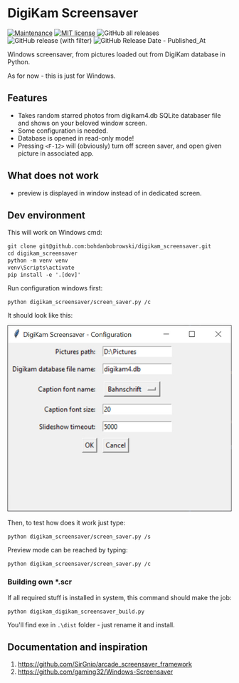 # DigiKam Screensaver

[![Maintenance](https://img.shields.io/badge/Maintained%3F-yes-green.svg)](https://github.com/bohdanbobrowski/digikam_screensaver/graphs/commit-activity) [![MIT license](https://img.shields.io/badge/License-MIT-blue.svg)](https://lbesson.mit-license.org/) ![GitHub all releases](https://img.shields.io/github/downloads/bohdanbobrowski/digikam_screensaver/total) ![GitHub release (with filter)](https://img.shields.io/github/v/release/bohdanbobrowski/digikam_screensaver) ![GitHub Release Date - Published_At](https://img.shields.io/github/release-date/bohdanbobrowski/digikam_screensaver)

Windows screensaver, from pictures loaded out from DigiKam database in Python.

As for now - this is just for Windows.

## Features

- Takes random starred photos from digikam4.db SQLite databaser file and shows on your beloved window screen.
- Some configuration is needed.
- Database is opened in read-only mode!
- Pressing `<F-12>` will (obviously) turn off screen saver, and open given picture in associated app.

## What does not work

- preview is displayed in window instead of in dedicated screen.

## Dev environment

This will work on Windows cmd:

    git clone git@github.com:bohdanbobrowski/digikam_screensaver.git
    cd digikam_screensaver
    python -m venv venv
    venv\Scripts\activate
    pip install -e '.[dev]'

Run configuration windows first:

    python digikam_screensaver/screen_saver.py /c

It should look like this:

![digikam_screensaver_configuration_window.jpg](assets%2Fdigikam_screensaver_configuration_window.jpg)

Then, to test how does it work just type:

    python digikam_screensaver/screen_saver.py /s

Preview mode can be reached by typing:

    python digikam_screensaver/screen_saver.py /c

### Building own *.scr

If all required stuff is installed in system, this command should make the job:

    python digikam_digikam_screensaver_build.py

You'll find exe in `.\dist` folder - just rename it and install.

## Documentation and inspiration

1. https://github.com/SirGnip/arcade_screensaver_framework
2. https://github.com/gaming32/Windows-Screensaver
